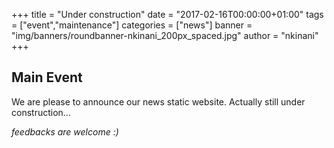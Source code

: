+++
title = "Under construction"
date = "2017-02-16T00:00:00+01:00"
tags = ["event","maintenance"]
categories = ["news"]
banner = "img/banners/roundbanner-nkinani_200px_spaced.jpg"
author = "nkinani"
+++

## Main Event

We are please to announce our news static website. Actually still under construction... 

*feedbacks are welcome :)*
